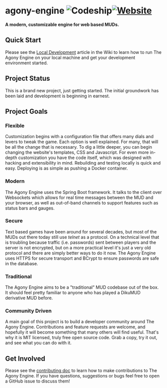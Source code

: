 # agony-engine ![Codeship](https://img.shields.io/codeship/3ec579e0-0a29-0136-0e62-26e427967e2e.svg)[![Website](https://img.shields.io/website-up-down-brightgreen-red/http/shields.io.svg?label=website)](https://agonyengine.com)

**A modern, customizable engine for web based MUDs.**

## Quick Start
Please see the [Local Development](https://github.com/scionaltera/agony-engine/wiki/Local-Development) article in the Wiki to learn how to run The Agony Engine on your local machine and get your development environment started.

## Project Status
This is a brand new project, just getting started. The initial groundwork has been laid and development is beginning in earnest.

## Project Goals
### Flexible
Customization begins with a configuration file that offers many dials and levers to tweak the game. Each option is well explained. For many, that will be all the change that is necessary. To dig a little deeper, you can begin changing the website's templates, CSS and Javascript. For even more in-depth customization you have the code itself, which was designed with hacking and extensibility in mind. Rebuilding and testing locally is quick and easy. Deploying is as simple as pushing a Docker container.

### Modern
The Agony Engine uses the Spring Boot framework. It talks to the client over Websockets which allows for real time messages between the MUD and your browser, as well as out-of-band channels to support features such as status bars and gauges.

### Secure
Text based games have been around for several decades, but most of the MUDs out there today still use *telnet* as a protocol. On a technical level that is troubling because traffic (i.e. passwords) sent between players and the server is not encrypted, but on a more practical level it's just a very old protocol and there are simply better ways to do it now. The Agony Engine uses HTTPS for secure transport and BCrypt to ensure passwords are safe in the database.

### Traditional
The Agony Engine aims to be a "traditional" MUD codebase out of the box. It should feel pretty familiar to anyone who has played a DikuMUD derivative MUD before.

### Community Driven
A main goal of this project is to build a developer community around The Agony Engine. Contributions and feature requests are welcome, and hopefully it will become something that many others will find useful. That's why it is MIT licensed, truly free open source code. Grab a copy, try it out, and see what you can do with it.

## Get Involved
Please see the [contributing doc](https://github.com/scionaltera/agony-engine/blob/master/CONTRIBUTING.md) to learn how to make contributions to The Agony Engine. If you have questions, suggestions or bugs feel free to open a GitHub issue to discuss them!
